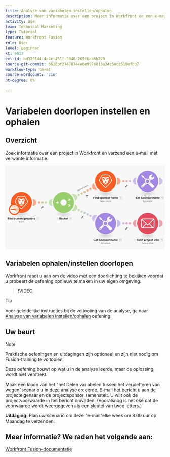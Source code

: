 ```yaml
---
title: Analyse van variabelen instellen/ophalen
description: Meer informatie over een project in Workfront en een e-mail met verwante informatie in [!DNL Adobe Workfront Fusion].
activity: use
team: Technical Marketing
type: Tutorial
feature: Workfront Fusion
role: User
level: Beginner
kt: 9017
exl-id: bd329144-4c4c-451f-9340-265fbdb5b249
source-git-commit: 0618bf27478744e0e9976015a24c5ec8519efbb7
workflow-type: tm+mt
source-wordcount: '216'
ht-degree: 0%

---
```


# Variabelen doorlopen instellen en ophalen

## Overzicht

Zoek informatie over een project in Workfront en verzend een e-mail met verwante informatie.

![Een afbeelding van het Fusion-scenario](assets/universal-connectors-and-routing-8.png)

## Variabelen ophalen/instellen doorlopen

Workfront raadt u aan om de video met een doorlichting te bekijken voordat u probeert de oefening opnieuw te maken in uw eigen omgeving.

>[!VIDEO](https://video.tv.adobe.com/v/335276/?quality=12)

>[!TIP]
>
>Voor geleidelijke instructies bij de voltooiing van de analyse, ga naar [Analyse van variabelen instellen/ophalen](https://experienceleague.adobe.com/docs/workfront-learn/tutorials-workfront/fusion/exercises/set-get-variables.html?lang=en) oefening.

## Uw beurt

>[!NOTE]
>
>Praktische oefeningen en uitdagingen zijn optioneel en zijn niet nodig om Fusion-training te voltooien.

Deze oefening bouwt op wat u in de analyse leerde, maar de oplossing wordt niet verstrekt.

Maak een kloon van het &quot;het Delen variabelen tussen het verpletteren van wegen&quot;scenario u in deze analyse creeerde. E-mail het bericht u aan de projecteigenaar en de projectsponsor samenstelt. U wilt ook de projectvoorwaarde in het bericht omvatten. (Vooralsnog is het oké dat de voorwaarde wordt weergegeven als een sleutel van twee letters.)

**Uitdaging:** Plan uw scenario om deze &quot;e-mail&quot;elke week om 8.00 uur op Maandag te verzenden.

## Meer informatie? We raden het volgende aan:

[Workfront Fusion-documentatie](https://experienceleague.adobe.com/docs/workfront/using/adobe-workfront-fusion/workfront-fusion-2.html?lang=en)
